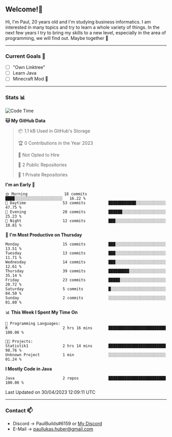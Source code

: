 ## Welcome!👋

Hi, I'm Paul, 20 years old and I'm studying business informatics. I am interested in many topics and try to learn a whole variety of things. In the next few years I try to bring my skills to a new level, especially in the area of programming, we will find out.
Maybe together 🤙

---
### Current Goals 🥅

- [ ] "Own Linktree"
- [ ] Learn Java
- [ ] Minecraft Mod 👀

---
### Stats 📊

<!--START_SECTION:waka-->
![Code Time](http://img.shields.io/badge/Code%20Time-63%20hrs%2010%20mins-blue)

**🐱 My GitHub Data** 

> 📦 1.1 kB Used in GitHub's Storage 
 > 
> 🏆 0 Contributions in the Year 2023
 > 
> 🚫 Not Opted to Hire
 > 
> 📜 2 Public Repositories 
 > 
> 🔑 1 Private Repositories 
 > 
**I'm an Early 🐤** 

```text
🌞 Morning                18 commits          ████░░░░░░░░░░░░░░░░░░░░░   16.22 % 
🌆 Daytime                53 commits          ████████████░░░░░░░░░░░░░   47.75 % 
🌃 Evening                28 commits          ██████░░░░░░░░░░░░░░░░░░░   25.23 % 
🌙 Night                  12 commits          ███░░░░░░░░░░░░░░░░░░░░░░   10.81 % 
```
📅 **I'm Most Productive on Thursday** 

```text
Monday                   15 commits          ███░░░░░░░░░░░░░░░░░░░░░░   13.51 % 
Tuesday                  13 commits          ███░░░░░░░░░░░░░░░░░░░░░░   11.71 % 
Wednesday                14 commits          ███░░░░░░░░░░░░░░░░░░░░░░   12.61 % 
Thursday                 39 commits          █████████░░░░░░░░░░░░░░░░   35.14 % 
Friday                   23 commits          █████░░░░░░░░░░░░░░░░░░░░   20.72 % 
Saturday                 5 commits           █░░░░░░░░░░░░░░░░░░░░░░░░   04.50 % 
Sunday                   2 commits           ░░░░░░░░░░░░░░░░░░░░░░░░░   01.80 % 
```


📊 **This Week I Spent My Time On** 

```text
💬 Programming Languages: 
R                        2 hrs 16 mins       █████████████████████████   100.00 % 

🐱‍💻 Projects: 
Statistik1               2 hrs 14 mins       █████████████████████████   98.76 % 
Unknown Project          1 min               ░░░░░░░░░░░░░░░░░░░░░░░░░   01.24 % 
```

**I Mostly Code in Java** 

```text
Java                     2 repos             █████████████████████████   100.00 % 
```




 Last Updated on 30/04/2023 12:09:11 UTC
<!--END_SECTION:waka-->

---
### Contact 📫

* Discord -> PaulBuilds#6159 or [My Discord](https://discord.gg/7kq6UnB)
* E-Mail -> paullukas.huber@gmail.com
